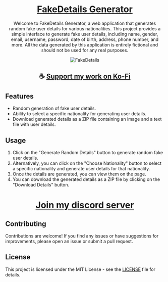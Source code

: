 <div align="center">

# [FakeDetails Generator](https://thatsinewave.github.io/FakeDetails-Generator)

Welcome to FakeDetails Generator, a web application that generates random fake user details for various nationalities.
This project provides a simple interface to generate fake user details, including name, gender, email, username, password, date of birth, address, phone number, and more.
All the data generated by this application is entirely fictional and should not be used for any real purposes.

![FakeDetails](https://github.com/ThatSINEWAVE/FakeDetails-Generator/assets/133239148/2015c7a3-cef6-4f9c-ae8c-50e3264ac996)

</div>

<div align="center">

## ☕ [Support my work on Ko-Fi](https://ko-fi.com/thatsinewave)

</div>

## Features

- Random generation of fake user details.
- Ability to select a specific nationality for generating user details.
- Download generated details as a ZIP file containing an image and a text file with user details.

## Usage

1. Click on the "Generate Random Details" button to generate random fake user details.
2. Alternatively, you can click on the "Choose Nationality" button to select a specific nationality and generate user details for that nationality.
3. Once the details are generated, you can view them on the page.
4. You can download the generated details as a ZIP file by clicking on the "Download Details" button.

<div align="center">

# [Join my discord server](https://discord.gg/2nHHHBWNDw)

</div>

## Contributing

Contributions are welcome! If you find any issues or have suggestions for improvements, please open an issue or submit a pull request.

## License

This project is licensed under the MIT License - see the [LICENSE](LICENSE) file for details.
